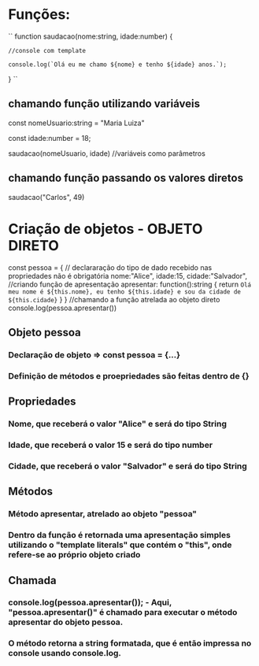 # Funções: 
``
function saudacao(nome:string, idade:number) {  

    //console com template   

    console.log(`Olá eu me chamo ${nome} e tenho ${idade} anos.`);  
}
``

## chamando função utilizando variáveis
const nomeUsuario:string = "Maria Luiza"  

const idade:number = 18;  

saudacao(nomeUsuario, idade) //variáveis como parâmetros  


## chamando função passando os valores diretos
saudacao("Carlos", 49)

# Criação de objetos - OBJETO DIRETO

const pessoa = {
    // declararação do tipo de dado recebido nas propriedades não é obrigatória
    nome:"Alice",
    idade:15,
    cidade:"Salvador",
    //criando função de apresentação 
    apresentar: function():string {
    return `Olá meu nome é ${this.nome}, eu tenho ${this.idade} e sou da cidade de ${this.cidade}`
}
}
//chamando a função atrelada ao objeto direto
console.log(pessoa.apresentar())

## Objeto pessoa
### Declaração de objeto => const pessoa = {...}
### Definição de métodos e proepriedades são feitas dentro de {}

## Propriedades
### Nome, que receberá o valor "Alice" e será do tipo String
### Idade, que receberá o valor 15 e será do tipo number
### Cidade, que receberá o valor "Salvador" e será do tipo String

## Métodos
### Método apresentar, atrelado ao objeto "pessoa"
### Dentro da função é retornada uma apresentação simples utilizando o "template literals" que contém o "this", onde refere-se ao próprio objeto criado

## Chamada
### console.log(pessoa.apresentar()); - Aqui, "pessoa.apresentar()" é chamado para executar o método apresentar do objeto pessoa.
### O método retorna a string formatada, que é então impressa no console usando console.log.
